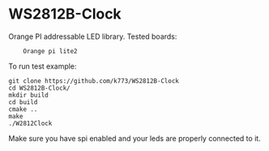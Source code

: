 # WS2812B-Clock
Orange PI addressable LED library.
Tested boards:

        Orange pi lite2
  
  
To run test example:
 ```
git clone https://github.com/k773/WS2812B-Clock
cd WS2812B-Clock/
mkdir build
cd build
cmake ..
make
./W2812Clock
```
Make sure you have spi enabled and your leds are properly connected to it.
